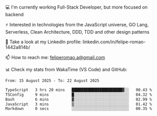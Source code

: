 💻 I'm currently working Full-Stack Developer, but more focused on backend

⚡ Interested in technologies from the JavaScript universe, GO Lang, Serverless, Clean Architecture, DDD, TDD and other design patterns

👥 Take a look at my LinkedIn profile: linkedin.com/in/felipe-romao-1442a814b/

📫 How to reach me: feliperomao.a@gmail.com

📊 Check my stats from WakaTime (VS Code) and GitHub:

<!--START_SECTION:waka-->

```txt
From: 15 August 2025 - To: 22 August 2025

TypeScript   3 hrs 20 mins   ██████████████████████▓░░   90.43 %
TSConfig     9 mins          █░░░░░░░░░░░░░░░░░░░░░░░░   04.32 %
Bash         6 mins          ▓░░░░░░░░░░░░░░░░░░░░░░░░   02.99 %
JavaScript   3 mins          ▒░░░░░░░░░░░░░░░░░░░░░░░░   01.42 %
Markdown     0 secs          ░░░░░░░░░░░░░░░░░░░░░░░░░   00.35 %
```

<!--END_SECTION:waka-->
